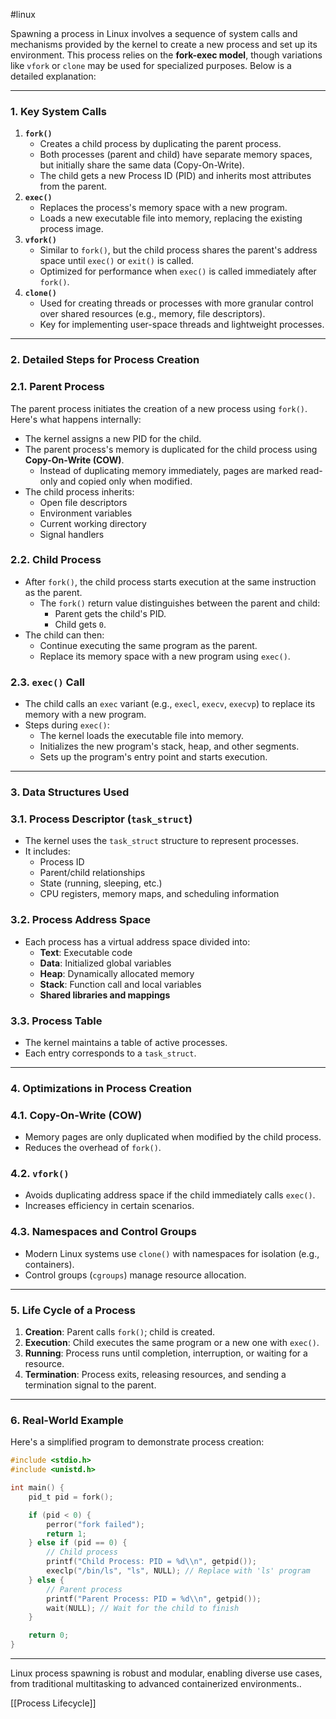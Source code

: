 #linux

Spawning a process in Linux involves a sequence of system calls and mechanisms provided by the kernel to create a new process and set up its environment. This process relies on the **fork-exec model**, though variations like `vfork` or `clone` may be used for specialized purposes. Below is a detailed explanation:

---

### **1. Key System Calls**

1. **`fork()`**
    - Creates a child process by duplicating the parent process.
    - Both processes (parent and child) have separate memory spaces, but initially share the same data (Copy-On-Write).
    - The child gets a new Process ID (PID) and inherits most attributes from the parent.
2. **`exec()`**
    - Replaces the process's memory space with a new program.
    - Loads a new executable file into memory, replacing the existing process image.
3. **`vfork()`**
    - Similar to `fork()`, but the child process shares the parent's address space until `exec()` or `exit()` is called.
    - Optimized for performance when `exec()` is called immediately after `fork()`.
4. **`clone()`**
    - Used for creating threads or processes with more granular control over shared resources (e.g., memory, file descriptors).
    - Key for implementing user-space threads and lightweight processes.

---

### **2. Detailed Steps for Process Creation**

### **2.1. Parent Process**

The parent process initiates the creation of a new process using `fork()`. Here's what happens internally:

- The kernel assigns a new PID for the child.
- The parent process's memory is duplicated for the child process using **Copy-On-Write (COW)**.
    - Instead of duplicating memory immediately, pages are marked read-only and copied only when modified.
- The child process inherits:
    - Open file descriptors
    - Environment variables
    - Current working directory
    - Signal handlers

### **2.2. Child Process**

- After `fork()`, the child process starts execution at the same instruction as the parent.
    - The `fork()` return value distinguishes between the parent and child:
        - Parent gets the child's PID.
        - Child gets `0`.
- The child can then:
    - Continue executing the same program as the parent.
    - Replace its memory space with a new program using `exec()`.

### **2.3. `exec()` Call**

- The child calls an `exec` variant (e.g., `execl`, `execv`, `execvp`) to replace its memory with a new program.
- Steps during `exec()`:
    - The kernel loads the executable file into memory.
    - Initializes the new program's stack, heap, and other segments.
    - Sets up the program's entry point and starts execution.

---

### **3. Data Structures Used**

### **3.1. Process Descriptor (`task_struct`)**

- The kernel uses the `task_struct` structure to represent processes.
- It includes:
    - Process ID
    - Parent/child relationships
    - State (running, sleeping, etc.)
    - CPU registers, memory maps, and scheduling information

### **3.2. Process Address Space**

- Each process has a virtual address space divided into:
    - **Text**: Executable code
    - **Data**: Initialized global variables
    - **Heap**: Dynamically allocated memory
    - **Stack**: Function call and local variables
    - **Shared libraries and mappings**

### **3.3. Process Table**

- The kernel maintains a table of active processes.
- Each entry corresponds to a `task_struct`.

---

### **4. Optimizations in Process Creation**

### **4.1. Copy-On-Write (COW)**

- Memory pages are only duplicated when modified by the child process.
- Reduces the overhead of `fork()`.

### **4.2. `vfork()`**

- Avoids duplicating address space if the child immediately calls `exec()`.
- Increases efficiency in certain scenarios.

### **4.3. Namespaces and Control Groups**

- Modern Linux systems use `clone()` with namespaces for isolation (e.g., containers).
- Control groups (`cgroups`) manage resource allocation.

---

### **5. Life Cycle of a Process**

1. **Creation**: Parent calls `fork()`; child is created.
2. **Execution**: Child executes the same program or a new one with `exec()`.
3. **Running**: Process runs until completion, interruption, or waiting for a resource.
4. **Termination**: Process exits, releasing resources, and sending a termination signal to the parent.

---

### **6. Real-World Example**

Here's a simplified program to demonstrate process creation:

```c
#include <stdio.h>
#include <unistd.h>

int main() {
    pid_t pid = fork();

    if (pid < 0) {
        perror("fork failed");
        return 1;
    } else if (pid == 0) {
        // Child process
        printf("Child Process: PID = %d\\n", getpid());
        execlp("/bin/ls", "ls", NULL); // Replace with 'ls' program
    } else {
        // Parent process
        printf("Parent Process: PID = %d\\n", getpid());
        wait(NULL); // Wait for the child to finish
    }

    return 0;
}

```

---

Linux process spawning is robust and modular, enabling diverse use cases, from traditional multitasking to advanced containerized environments..


[[Process Lifecycle]]